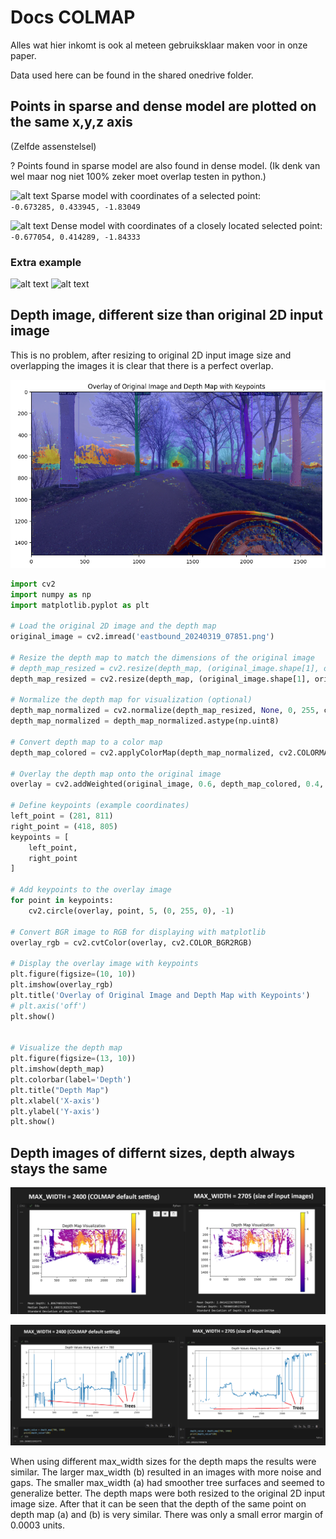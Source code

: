 # Docs COLMAP

Alles wat hier inkomt is ook al meteen gebruiksklaar maken voor in onze paper.

Data used here can be found in the shared onedrive folder.

## Points in sparse and dense model are plotted on the same x,y,z axis

(Zelfde assenstelsel)

? Points found in sparse model are also found in dense model. (Ik denk van wel maar nog niet 100% zeker moet overlap testen in python.)

![alt text](sparse_selected_point.png)
Sparse model with coordinates of a selected point:  
`-0.673285, 0.433945, -1.83049`

![alt text](dense_selected_point.png)
Dense model with coordinates of a closely located selected point:  
`-0.677054, 0.414289, -1.84333`


### Extra example

![alt text](image-1.png)
![alt text](image.png)



## Depth image, different size than original 2D input image

This is no problem, after resizing to original 2D input image size and overlapping the images it is clear that there is a perfect overlap.

![alt text](image-2.png)

```python
import cv2
import numpy as np
import matplotlib.pyplot as plt

# Load the original 2D image and the depth map
original_image = cv2.imread('eastbound_20240319_07851.png')

# Resize the depth map to match the dimensions of the original image
# depth_map_resized = cv2.resize(depth_map, (original_image.shape[1], original_image.shape[0]))
depth_map_resized = cv2.resize(depth_map, (original_image.shape[1], original_image.shape[0]), interpolation=cv2.INTER_NEAREST)

# Normalize the depth map for visualization (optional)
depth_map_normalized = cv2.normalize(depth_map_resized, None, 0, 255, cv2.NORM_MINMAX)
depth_map_normalized = depth_map_normalized.astype(np.uint8)

# Convert depth map to a color map
depth_map_colored = cv2.applyColorMap(depth_map_normalized, cv2.COLORMAP_JET)

# Overlay the depth map onto the original image
overlay = cv2.addWeighted(original_image, 0.6, depth_map_colored, 0.4, 0)

# Define keypoints (example coordinates)
left_point = (281, 811)
right_point = (418, 805)
keypoints = [
    left_point,
    right_point
]

# Add keypoints to the overlay image
for point in keypoints:
    cv2.circle(overlay, point, 5, (0, 255, 0), -1)

# Convert BGR image to RGB for displaying with matplotlib
overlay_rgb = cv2.cvtColor(overlay, cv2.COLOR_BGR2RGB)

# Display the overlay image with keypoints
plt.figure(figsize=(10, 10))
plt.imshow(overlay_rgb)
plt.title('Overlay of Original Image and Depth Map with Keypoints')
# plt.axis('off')
plt.show()


# Visualize the depth map
plt.figure(figsize=(13, 10))
plt.imshow(depth_map)
plt.colorbar(label='Depth')
plt.title("Depth Map")
plt.xlabel('X-axis')
plt.ylabel('Y-axis')
plt.show()
```

## Depth images of differnt sizes, depth always stays the same


![alt text](image-5.png)

![alt text](image-4.png)

When using different max_width sizes for the depth maps the results were similar. The larger max_width (b) resulted in an images with more noise and gaps. The smaller max_width (a) had smoother tree surfaces and seemed to generalize better. The depth maps were both resized to the original 2D input image size. After that it can be seen that the depth of the same point on depth map (a) and (b) is very similar. There was only a small error margin of 0.0003 units.
